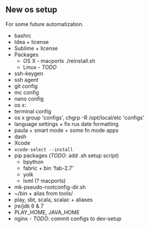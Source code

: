 ## New os setup

For some future automatization.

* bashrc
* Idea + license
* Sublime + license
* Packages
  * OS X - macports ./reinstall.sh
  * Linux - _TODO_
* ssh-keygen
* ssh agent
* git config
* mc config
* nano config
* os x:
 * terminal config
 * os x group 'configs', chgrp -R /opt/local/etc 'configs'
 * language settings + fix rus date formatting
 * paula + smart mode + some fn mode apps
 * dash
 * Xcode
 *  `xcode-select --install`
* pip packages (_TODO_: add .sh setup script)
  * bpython
  * fabric + bin 'fab-2.7'
  * yolk
  * lxml (? macports)
* mk-pseudo-rootconfig-dir.sh 
* ~/bin + alias from tools/
* play, sbt, scala, scalac + aliases
* jre/jdk 6 & 7
* PLAY_HOME, JAVA_HOME
* nginx - _TODO_: commit configs to dev-setup
